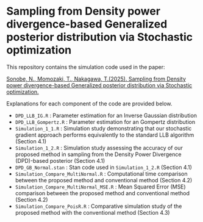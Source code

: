 # Sampling from Density power divergence-based Generalized posterior distribution via Stochastic optimization

This repository contains the simulation code used in the paper:

<a href="https://arxiv.org/abs/2501.07790">Sonobe, N., Momozaki, T., Nakagawa, T.(2025). Sampling from Density power divergence-based Generalized posterior distribution via Stochastic optimization.</a>

Explanations for each component of the code are provided below.

- `DPD_LLB_IG.R` : Parameter estimation for an Inverse Gaussian distribution
- `DPD_LLB_Gompertz.R` : Parameter estimation for an Gompertz distribution
- `Simulation_1_1.R` : Simulation study demonstrating that our stochastic gradient approach performs equivalently to the standard LLB algorithm (Section 4.1)
- `Simulation_1_2.R` : Simulation study assessing the accuracy of our proposed method in sampling from the Density Power Divergence (DPD)-based posterior (Section 4.1)
- `DPD_GB_Normal.stan` : Stan code used in `Simulation_1_2.R` (Section 4.1)
- `Simulation_Compare_MultiNormal.R` : Computational time comparison between the proposed method and conventional method (Section 4.2)
- `Simulation_Compare_MultiNormal_MSE.R` : Mean Squared Error (MSE) comparison between the proposed method and conventional method (Section 4.2)
- `Simulation_Compare_PoisR.R` : Comparative simulation study of the proposed method with the conventional method (Section 4.3)
